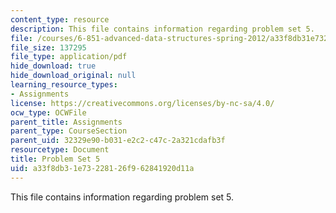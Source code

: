 ```yaml
---
content_type: resource
description: This file contains information regarding problem set 5.
file: /courses/6-851-advanced-data-structures-spring-2012/a33f8db31e73228126f962841920d11a_MIT6_851S12_ps5.pdf
file_size: 137295
file_type: application/pdf
hide_download: true
hide_download_original: null
learning_resource_types:
- Assignments
license: https://creativecommons.org/licenses/by-nc-sa/4.0/
ocw_type: OCWFile
parent_title: Assignments
parent_type: CourseSection
parent_uid: 32329e90-b031-e2c2-c47c-2a321cdafb3f
resourcetype: Document
title: Problem Set 5
uid: a33f8db3-1e73-2281-26f9-62841920d11a
---
```

This file contains information regarding problem set 5.